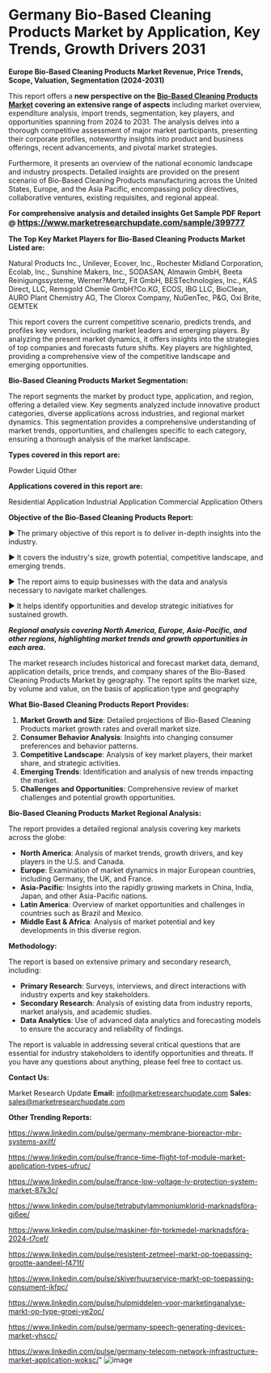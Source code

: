 # Germany Bio-Based Cleaning Products Market by Application, Key Trends, Growth Drivers 2031

<strong>Europe Bio-Based Cleaning Products Market Revenue, Price Trends, Scope, Valuation, Segmentation (2024-2031)</strong>

This report offers a <strong>new perspective on the <a href=https://www.marketresearchupdate.com/sample/399777>Bio-Based Cleaning Products Market</a> covering an extensive range of aspects</strong> including market overview, expenditure analysis, import trends, segmentation, key players, and opportunities spanning from 2024 to 2031. The analysis delves into a thorough competitive assessment of major market participants, presenting their corporate profiles, noteworthy insights into product and business offerings, recent advancements, and pivotal market strategies.

Furthermore, it presents an overview of the national economic landscape and industry prospects. Detailed insights are provided on the present scenario of Bio-Based Cleaning Products manufacturing across the United States, Europe, and the Asia Pacific, encompassing policy directives, collaborative ventures, existing requisites, and regional appeal.

<strong>For comprehensive analysis and detailed insights Get Sample PDF Report @ <a href=https://www.marketresearchupdate.com/sample/399777><font size=3 color=#0000ff>https://www.marketresearchupdate.com/sample/399777</font></a></strong>

<strong>The Top Key Market Players for Bio-Based Cleaning Products Market Listed are:</strong>

Natural Products Inc., Unilever, Ecover, Inc., Rochester Midland Corporation, Ecolab, Inc., Sunshine Makers, Inc., SODASAN, Almawin GmbH, Beeta Reinigungssysteme, Werner?Mertz, Fit GmbH, BESTechnologies, Inc., KAS Direct, LLC, Remsgold Chemie GmbH?Co.KG, ECOS, IBG LLC, BioClean, AURO Plant Chemistry AG, The Clorox Company, NuGenTec, P&G, Oxi Brite, GEMTEK

This report covers the current competitive scenario, predicts trends, and profiles key vendors, including market leaders and emerging players. By analyzing the present market dynamics, it offers insights into the strategies of top companies and forecasts future shifts. Key players are highlighted, providing a comprehensive view of the competitive landscape and emerging opportunities.

<strong>Bio-Based Cleaning Products Market Segmentation:</strong>

The report segments the market by product type, application, and region, offering a detailed view. Key segments analyzed include innovative product categories, diverse applications across industries, and regional market dynamics. This segmentation provides a comprehensive understanding of market trends, opportunities, and challenges specific to each category, ensuring a thorough analysis of the market landscape.

<strong>Types covered in this report are:</strong>

Powder
Liquid
Other

<strong>Applications covered in this report are:</strong>

Residential Application
Industrial Application
Commercial Application
Others

<strong>Objective of the Bio-Based Cleaning Products Report:</strong>

▶ The primary objective of this report is to deliver in-depth insights into the industry.

▶ It covers the industry's size, growth potential, competitive landscape, and emerging trends.

▶ The report aims to equip businesses with the data and analysis necessary to navigate market challenges.

▶ It helps identify opportunities and develop strategic initiatives for sustained growth.

<strong><em>Regional analysis covering North America, Europe, Asia-Pacific, and other regions, highlighting market trends and growth opportunities in each area.</em></strong>

The market research includes historical and forecast market data, demand, application details, price trends, and company shares of the Bio-Based Cleaning Products Market by geography. The report splits the market size, by volume and value, on the basis of application type and geography

<strong>What Bio-Based Cleaning Products Report Provides:</strong>
<ol>
  <li><strong>Market Growth and Size</strong>: Detailed projections of Bio-Based Cleaning Products market growth rates and overall market size.</li>
  <li><strong>Consumer Behavior Analysis</strong>: Insights into changing consumer preferences and behavior patterns.</li>
  <li><strong>Competitive Landscape</strong>: Analysis of key market players, their market share, and strategic activities.</li>
  <li><strong>Emerging Trends</strong>: Identification and analysis of new trends impacting the market.</li>
  <li><strong>Challenges and Opportunities</strong>: Comprehensive review of market challenges and potential growth opportunities.</li>
</ol>

<strong>Bio-Based Cleaning Products Market Regional Analysis:</strong>

The report provides a detailed regional analysis covering key markets across the globe:
<ul>
  <li><strong>North America</strong>: Analysis of market trends, growth drivers, and key players in the U.S. and Canada.</li>
  <li><strong>Europe</strong>: Examination of market dynamics in major European countries, including Germany, the UK, and France.</li>
  <li><strong>Asia-Pacific</strong>: Insights into the rapidly growing markets in China, India, Japan, and other Asia-Pacific nations.</li>
  <li><strong>Latin America</strong>: Overview of market opportunities and challenges in countries such as Brazil and Mexico.</li>
  <li><strong>Middle East &amp; Africa</strong>: Analysis of market potential and key developments in this diverse region.</li>
</ul>

<strong>Methodology:</strong>

The report is based on extensive primary and secondary research, including:
<ul>
  <li><strong>Primary Research</strong>: Surveys, interviews, and direct interactions with industry experts and key stakeholders.</li>
  <li><strong>Secondary Research</strong>: Analysis of existing data from industry reports, market analysis, and academic studies.</li>
  <li><strong>Data Analytics</strong>: Use of advanced data analytics and forecasting models to ensure the accuracy and reliability of findings.</li>
</ul>
The report is valuable in addressing several critical questions that are essential for industry stakeholders to identify opportunities and threats. If you have any questions about anything, please feel free to contact us.

<strong>Contact Us:</strong>

Market Research Update
<strong>Email:</strong> info@marketresearchupdate.com
<strong>Sales:</strong> sales@marketresearchupdate.com

<strong>Other Trending Reports:</strong>

<a href=https://www.linkedin.com/pulse/germany-membrane-bioreactor-mbr-systems-axilf/>https://www.linkedin.com/pulse/germany-membrane-bioreactor-mbr-systems-axilf/</a>

<a href=https://www.linkedin.com/pulse/france-time-flight-tof-module-market-application-types-ufruc/>https://www.linkedin.com/pulse/france-time-flight-tof-module-market-application-types-ufruc/</a>

<a href=https://www.linkedin.com/pulse/france-low-voltage-lv-protection-system-market-87k3c/>https://www.linkedin.com/pulse/france-low-voltage-lv-protection-system-market-87k3c/</a>

<a href=https://www.linkedin.com/pulse/tetrabutylammoniumklorid-marknadsföra-gj6ee/>https://www.linkedin.com/pulse/tetrabutylammoniumklorid-marknadsföra-gj6ee/</a>

<a href=https://www.linkedin.com/pulse/maskiner-för-torkmedel-marknadsföra-2024-t7cef/>https://www.linkedin.com/pulse/maskiner-för-torkmedel-marknadsföra-2024-t7cef/</a>

<a href=https://www.linkedin.com/pulse/resistent-zetmeel-markt-op-toepassing-grootte-aandeel-f471f/>https://www.linkedin.com/pulse/resistent-zetmeel-markt-op-toepassing-grootte-aandeel-f471f/</a>

<a href=https://www.linkedin.com/pulse/skiverhuurservice-markt-op-toepassing-consument-ikfpc/>https://www.linkedin.com/pulse/skiverhuurservice-markt-op-toepassing-consument-ikfpc/</a>

<a href=https://www.linkedin.com/pulse/hulpmiddelen-voor-marketinganalyse-markt-op-type-groei-ye2oc/>https://www.linkedin.com/pulse/hulpmiddelen-voor-marketinganalyse-markt-op-type-groei-ye2oc/</a>

<a href=https://www.linkedin.com/pulse/germany-speech-generating-devices-market-yhscc/>https://www.linkedin.com/pulse/germany-speech-generating-devices-market-yhscc/</a>

<a href=https://www.linkedin.com/pulse/germany-telecom-network-infrastructure-market-application-woksc/>https://www.linkedin.com/pulse/germany-telecom-network-infrastructure-market-application-woksc/</a>"
![image](https://github.com/user-attachments/assets/efcab0c2-a09f-43ed-81fe-91b7d355c30c)
